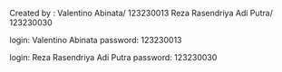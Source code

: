 Created by : 
Valentino Abinata/ 123230013
Reza Rasendriya Adi Putra/ 123230030

login: Valentino Abinata
password: 123230013

login: Reza Rasendriya Adi Putra
password: 123230030

